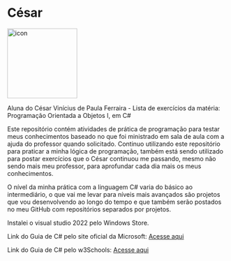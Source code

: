 # César

<div style="display: flex; align-items: flex-start;"><img src="https://techstack-generator.vercel.app/csharp-icon.svg" alt="icon" align="left" width="160" /></div>

Aluna do César Vinícius de Paula Ferraira - Lista de exercícios da matéria: Programação Orientada a Objetos I, em C#

Este repositório contém atividades de prática de programação para testar meus conhecimentos baseado no que foi ministrado em sala de aula com a ajuda do professor quando solicitado. Continuo utilizando este repositório para praticar a minha lógica de programação, também está sendo utilizado para postar exercícios que o César continuou me passando, mesmo não sendo mais meu professor, para aprofundar cada dia mais os meus conhecimentos. 

O nível da minha prática com a linguagem C# varia do básico ao intermediário, o que vai me levar para níveis mais avançados são projetos que vou desenvolvendo ao longo do tempo e que também serão postados no meu GitHub com repositórios separados por projetos.

Instalei o visual studio 2022 pelo Windows Store.

Link do Guia de C# pelo site oficial da Microsoft: <a href= "https://learn.microsoft.com/pt-br/dotnet/csharp/"> Acesse aqui</a>

Link do Guia de C# pelo w3Schools: <a href= "https://www.w3schools.com/cs/index.php"> Acesse aqui</a>
